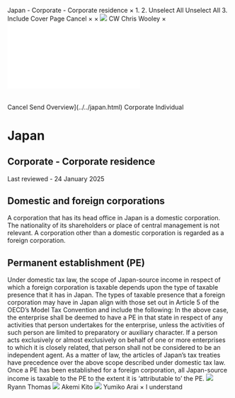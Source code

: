 Japan - Corporate - Corporate residence
×
1.
2.
Unselect All
Unselect All
3.
Include Cover Page
Cancel
×
×
![](../../-/media/world-wide-tax-summaries/attachments/global---chris-wooley.ashx%3Frev=ac5e5f3223b34096b1afc2a6009c7320&revision=ac5e5f32-23b3-4096-b1af-c2a6009c7320&hash=859B7ADC84DC2CBEC9760E9E6EE7DE6D0A8BFCDF)
CW
Chris Wooley
×
![](corporate-residence.html)
######
Cancel
Send
Overview](../../japan.html)
Corporate
Individual
# Japan
## Corporate - Corporate residence
Last reviewed - 24 January 2025
## Domestic and foreign corporations
A corporation that has its head office in Japan is a domestic corporation. The nationality of its shareholders or place of central management is not relevant.
A corporation other than a domestic corporation is regarded as a foreign corporation.
## Permanent establishment (PE)
Under domestic tax law, the scope of Japan-source income in respect of which a foreign corporation is taxable depends upon the type of taxable presence that it has in Japan. The types of taxable presence that a foreign corporation may have in Japan align with those set out in Article 5 of the OECD’s Model Tax Convention and include the following:
In the above case, the enterprise shall be deemed to have a PE in that state in respect of any activities that person undertakes for the enterprise, unless the activities of such person are limited to preparatory or auxiliary character.
If a person acts exclusively or almost exclusively on behalf of one or more enterprises to which it is closely related, that person shall not be considered to be an independent agent.
As a matter of law, the articles of Japan’s tax treaties have precedence over the above scope described under domestic tax law.
Once a PE has been established for a foreign corporation, all Japan-source income is taxable to the PE to the extent it is ‘attributable to’ the PE.
![](../../-/media/world-wide-tax-summaries/japanryann-thomasthomasjpg20230728061238191.ashx%3Frev=dafda71cfc1e408e9f46d06db5488f5b&revision=dafda71c-fc1e-408e-9f46-d06db5488f5b&hash=D206BD17A8429E6D70C8FCC8845BA1AC08A3E028)
Ryann Thomas
![](../../-/media/world-wide-tax-summaries/japanakemi-kitoakemikitojpg20231026053606651.ashx%3Frev=5ba560461430440697cc8153ed65fd8c&revision=5ba56046-1430-4406-97cc-8153ed65fd8c&hash=0528BB34326C11EEE3ECC017864B7251D8553B5F)
Akemi Kito
![](../../-/media/world-wide-tax-summaries/attachments/japan---yumiko-arai.ashx%3Frev=a23a4d10810941f1bed01c4655386375&revision=a23a4d10-8109-41f1-bed0-1c4655386375&hash=344CA125723A79B9E6F3560D5417E09BE7E169FC)
Yumiko Arai
×
I understand